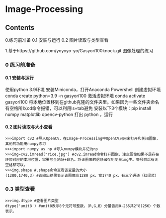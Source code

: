 # Image-Processing

## Contents
0.练习前准备
0.1 安装与运行
0.2 图片读取与类型查看

1.基于https://github.com/yoyoyo-yo/Gasyori100knock.git 图像处理的练习

### 0 练习前准备
#### 0.1 安装与运行
使用python 3.9环境
安装Miniconda，打开Anaconda Powershell
创建虚拟环境 conda create python=3.9 -n gasyori100
激活虚拟环境 conda activate gasyori100
将本地位置移到在github克隆的文件夹里。如果因为一些文件夹命名有空格所以cd命令报错，可以利用ls+tab避免
安装以下3个模块：pip install numpy matplotlib opencv-python
打出 python ，运行
#### 0.2 图片读取与大小查看
```
>>>import cv2 #导入OpenCV，在Image-Processing中OpenCV只用来打开和关闭图像，其他的功能用numpy练习
>>>import numpy as np #导入numpy模块并记为np
>>>img=cv2.imread("rice.jpg") #cv2.imread命令打开图像，注意图像如果不是存在环境对应的本地位置，需要写全地址+命名。将该图像的信息储存到变量img中。等号前后有无空格都可以。
>>>img.shape #.shape命令查看该变量的大小
(1280,1740,3) #该输出结果表示该图像高1280 px，宽1740 px，有三个通道（红绿蓝）
```
### 0.3 类型查看
```
>>>img.dtype #查看图片类型
dtype('unit8') #unit8表示8个无符号整数，（R,G,B）分量皆用0-255共2^8(256）个数表示。
```
